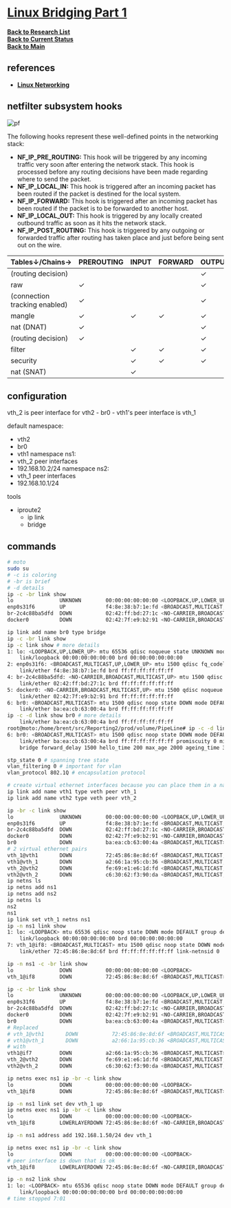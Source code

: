 # **[Linux Bridging Part 1](https://www.youtube.com/watch?v=oVu0O0UMBCc&list=PLmZU6NElARbZtvrVbfz9rVpWRt5HyCeO7)**


**[Back to Research List](../../../../../../research_list.md)**\
**[Back to Current Status](../../../../../../../development/status/weekly/current_status.md)**\
**[Back to Main](../../../../../../../README.md)**

## references


- **[Linux Networking](https://www.youtube.com/@routerologyblog1111/playlists)**
## netfilter subsystem hooks
![pf](https://people.netfilter.org/pablo/nf-hooks.png)

The following hooks represent these well-defined points in the networking stack:

- **NF_IP_PRE_ROUTING:** This hook will be triggered by any incoming traffic very soon after entering the network stack. This hook is processed before any routing decisions have been made regarding where to send the packet.
- **NF_IP_LOCAL_IN:** This hook is triggered after an incoming packet has been routed if the packet is destined for the local system.
- **NF_IP_FORWARD:** This hook is triggered after an incoming packet has been routed if the packet is to be forwarded to another host.
- **NF_IP_LOCAL_OUT:** This hook is triggered by any locally created outbound traffic as soon as it hits the network stack.
- **NF_IP_POST_ROUTING:** This hook is triggered by any outgoing or forwarded traffic after routing has taken place and just before being sent out on the wire.

| Tables↓/Chains→               | PREROUTING | INPUT | FORWARD | OUTPUT | POSTROUTING |
|-------------------------------|------------|-------|---------|--------|-------------|
| (routing decision)            |            |       |         | ✓      |             |
| raw                           | ✓          |       |         | ✓      |             |
| (connection tracking enabled) | ✓          |       |         | ✓      |             |
| mangle                        | ✓          | ✓     | ✓       | ✓      | ✓           |
| nat (DNAT)                    | ✓          |       |         | ✓      |             |
| (routing decision)            | ✓          |       |         | ✓      |             |
| filter                        |            | ✓     | ✓       | ✓      |             |
| security                      |            | ✓     | ✓       | ✓      |             |
| nat (SNAT)                    |            | ✓     |         |        | ✓           |


## configuration 

vth_2 is peer interface for vth2 - br0 - vth1's peer interface is vth_1

default namespace:
- vth2
- br0
- vth1
namespace ns1:
- vth_2 peer interfaces
- 192.168.10.2/24
namespace ns2:
- vth_1 peer interfaces
- 192.168.10.1/24

tools
- iproute2
  - ip link
  - bridge

## commands

```bash
# moto
sudo su
# -c is coloring
# -br is brief
# -d details
ip -c -br link show 
lo               UNKNOWN        00:00:00:00:00:00 <LOOPBACK,UP,LOWER_UP> 
enp0s31f6        UP             f4:8e:38:b7:1e:fd <BROADCAST,MULTICAST,UP,LOWER_UP> 
br-2c4c88ba5dfd  DOWN           02:42:ff:bd:27:1c <NO-CARRIER,BROADCAST,MULTICAST,UP> 
docker0          DOWN           02:42:7f:e9:b2:91 <NO-CARRIER,BROADCAST,MULTICAST,UP> 

ip link add name br0 type bridge
ip -c -br link show 
ip -c link show # more details
1: lo: <LOOPBACK,UP,LOWER_UP> mtu 65536 qdisc noqueue state UNKNOWN mode DEFAULT group default qlen 1000
    link/loopback 00:00:00:00:00:00 brd 00:00:00:00:00:00
2: enp0s31f6: <BROADCAST,MULTICAST,UP,LOWER_UP> mtu 1500 qdisc fq_codel state UP mode DEFAULT group default qlen 1000
    link/ether f4:8e:38:b7:1e:fd brd ff:ff:ff:ff:ff:ff
4: br-2c4c88ba5dfd: <NO-CARRIER,BROADCAST,MULTICAST,UP> mtu 1500 qdisc noqueue state DOWN mode DEFAULT group default 
    link/ether 02:42:ff:bd:27:1c brd ff:ff:ff:ff:ff:ff
5: docker0: <NO-CARRIER,BROADCAST,MULTICAST,UP> mtu 1500 qdisc noqueue state DOWN mode DEFAULT group default 
    link/ether 02:42:7f:e9:b2:91 brd ff:ff:ff:ff:ff:ff
6: br0: <BROADCAST,MULTICAST> mtu 1500 qdisc noop state DOWN mode DEFAULT group default qlen 1000
    link/ether ba:ea:cb:63:00:4a brd ff:ff:ff:ff:ff:ff
ip -c -d link show br0 # more details
    link/ether ba:ea:cb:63:00:4a brd ff:ff:ff:ff:ff:ff
root@moto:/home/brent/src/Reporting2/prod/volume/PipeLine# ip -c -d link show br0
6: br0: <BROADCAST,MULTICAST> mtu 1500 qdisc noop state DOWN mode DEFAULT group default qlen 1000
    link/ether ba:ea:cb:63:00:4a brd ff:ff:ff:ff:ff:ff promiscuity 0 minmtu 68 maxmtu 65535 
    bridge forward_delay 1500 hello_time 200 max_age 2000 ageing_time 30000 stp_state 0 priority 32768 vlan_filtering 0 vlan_protocol 802.1Q bridge_id 8000.ba:ea:cb:63:0:4a designated_root 8000.ba:ea:cb:63:0:4a root_port 0 root_path_cost 0 topology_change 0 topology_change_detected 0 hello_timer    0.00 tcn_timer    0.00 topology_change_timer    0.00 gc_timer    0.00 vlan_default_pvid 1 vlan_stats_enabled 0 vlan_stats_per_port 0 group_fwd_mask 0 group_address 01:80:c2:00:00:00 mcast_snooping 1 mcast_router 1 mcast_query_use_ifaddr 0 mcast_querier 0 mcast_hash_elasticity 16 mcast_hash_max 4096 mcast_last_member_count 2 mcast_startup_query_count 2 mcast_last_member_interval 100 mcast_membership_interval 26000 mcast_querier_interval 25500 mcast_query_interval 12500 mcast_query_response_interval 1000 mcast_startup_query_interval 3124 mcast_stats_enabled 0 mcast_igmp_version 2 mcast_mld_version 1 nf_call_iptables 0 nf_call_ip6tables 0 nf_call_arptables 0 addrgenmode eui64 numtxqueues 1 numrxqueues 1 gso_max_size 65536 gso_max_segs 65535 

stp_state 0 # spanning tree state     
vlan_filtering 0 # important for vlan
vlan_protocol 802.1Q # encapsulation protocol

# create virtual ethernet interfaces because you can place them in a namespace.
ip link add name vth1 type veth peer vth_1
ip link add name vth2 type veth peer vth_2

ip -br -c link show 
lo               UNKNOWN        00:00:00:00:00:00 <LOOPBACK,UP,LOWER_UP> 
enp0s31f6        UP             f4:8e:38:b7:1e:fd <BROADCAST,MULTICAST,UP,LOWER_UP> 
br-2c4c88ba5dfd  DOWN           02:42:ff:bd:27:1c <NO-CARRIER,BROADCAST,MULTICAST,UP> 
docker0          DOWN           02:42:7f:e9:b2:91 <NO-CARRIER,BROADCAST,MULTICAST,UP> 
br0              DOWN           ba:ea:cb:63:00:4a <BROADCAST,MULTICAST> 
# 2 virtual ethernet pairs
vth_1@vth1       DOWN           72:45:86:8e:8d:6f <BROADCAST,MULTICAST,M-DOWN> 
vth1@vth_1       DOWN           a2:66:1a:95:cb:36 <BROADCAST,MULTICAST,M-DOWN> 
vth_2@vth2       DOWN           fe:69:e1:e6:1d:fd <BROADCAST,MULTICAST,M-DOWN> 
vth2@vth_2       DOWN           c6:30:62:f3:90:da <BROADCAST,MULTICAST,M-DOWN> 
ip netns ls
ip netns add ns1
ip netns add ns2
ip netns ls
ns2
ns1
ip link set vth_1 netns ns1
ip -n ns1 link show
1: lo: <LOOPBACK> mtu 65536 qdisc noop state DOWN mode DEFAULT group default qlen 1000
    link/loopback 00:00:00:00:00:00 brd 00:00:00:00:00:00
7: vth_1@if8: <BROADCAST,MULTICAST> mtu 1500 qdisc noop state DOWN mode DEFAULT group default qlen 1000
    link/ether 72:45:86:8e:8d:6f brd ff:ff:ff:ff:ff:ff link-netnsid 0

ip -n ns1 -c -br link show
lo               DOWN           00:00:00:00:00:00 <LOOPBACK> 
vth_1@if8        DOWN           72:45:86:8e:8d:6f <BROADCAST,MULTICAST> 

ip -c -br link show 
lo               UNKNOWN        00:00:00:00:00:00 <LOOPBACK,UP,LOWER_UP> 
enp0s31f6        UP             f4:8e:38:b7:1e:fd <BROADCAST,MULTICAST,UP,LOWER_UP> 
br-2c4c88ba5dfd  DOWN           02:42:ff:bd:27:1c <NO-CARRIER,BROADCAST,MULTICAST,UP> 
docker0          DOWN           02:42:7f:e9:b2:91 <NO-CARRIER,BROADCAST,MULTICAST,UP> 
br0              DOWN           ba:ea:cb:63:00:4a <BROADCAST,MULTICAST> 
# Replaced
# vth_1@vth1       DOWN           72:45:86:8e:8d:6f <BROADCAST,MULTICAST,M-DOWN> 
# vth1@vth_1       DOWN           a2:66:1a:95:cb:36 <BROADCAST,MULTICAST,M-DOWN> 
# with
vth1@if7         DOWN           a2:66:1a:95:cb:36 <BROADCAST,MULTICAST> 
vth_2@vth2       DOWN           fe:69:e1:e6:1d:fd <BROADCAST,MULTICAST,M-DOWN> 
vth2@vth_2       DOWN           c6:30:62:f3:90:da <BROADCAST,MULTICAST,M-DOWN> 

ip netns exec ns1 ip -br -c link show
lo               DOWN           00:00:00:00:00:00 <LOOPBACK> 
vth_1@if8        DOWN           72:45:86:8e:8d:6f <BROADCAST,MULTICAST> 

ip -n ns1 link set dev vth_1 up
ip netns exec ns1 ip -br -c link show
lo               DOWN           00:00:00:00:00:00 <LOOPBACK> 
vth_1@if8        LOWERLAYERDOWN 72:45:86:8e:8d:6f <NO-CARRIER,BROADCAST,MULTICAST,UP> 

ip -n ns1 address add 192.168.1.50/24 dev vth_1

ip netns exec ns1 ip -br -c link show
lo               DOWN           00:00:00:00:00:00 <LOOPBACK> 
# peer interface is down that is ok
vth_1@if8        LOWERLAYERDOWN 72:45:86:8e:8d:6f <NO-CARRIER,BROADCAST,MULTICAST,UP> 

ip -n ns2 link show
1: lo: <LOOPBACK> mtu 65536 qdisc noop state DOWN mode DEFAULT group default qlen 1000
    link/loopback 00:00:00:00:00:00 brd 00:00:00:00:00:00
# time stopped 7:01
```


